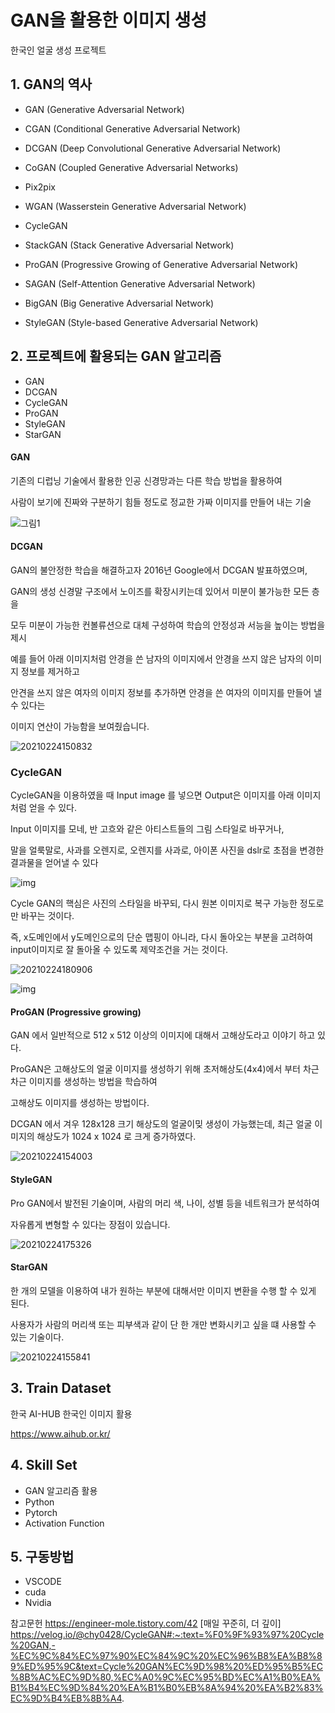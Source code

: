# GAN을 활용한 이미지 생성
한국인 얼굴 생성 프로젝트

## 1. GAN의 역사

* GAN (Generative Adversarial Network)

* CGAN (Conditional Generative Adversarial Network)

* DCGAN (Deep Convolutional Generative Adversarial Network)

* CoGAN (Coupled Generative Adversarial Networks)

* Pix2pix

* WGAN (Wasserstein Generative Adversarial Network)

* CycleGAN

* StackGAN (Stack Generative Adversarial Network)

* ProGAN (Progressive Growing of Generative Adversarial Network)

* SAGAN (Self-Attention Generative Adversarial Network)

* BigGAN (Big Generative Adversarial Network)

* StyleGAN (Style-based Generative Adversarial Network)


## 2. 프로젝트에 활용되는 GAN 알고리즘
* GAN
* DCGAN
* CycleGAN
* ProGAN
* StyleGAN
* StarGAN


#### GAN
기존의 디럽닝 기술에서 활용한 인공 신경망과는 다른 학습 방법을 활용하여 

사람이 보기에 진짜와 구분하기 힘들 정도로 정교한 가짜 이미지를 만들어 내는 기술

![그림1](https://user-images.githubusercontent.com/65889898/108954892-bc46a480-76b0-11eb-88cb-fafa53391872.png)


#### DCGAN

GAN의 불안정한 학습을 해결하고자 2016년 Google에서 DCGAN 발표하였으며,

GAN의 생성 신경말 구조에서 노이즈를 확장시키는데 있어서 미분이 불가능한 모든 층을 

모두 미분이 가능한 컨볼류션으로 대체 구성하여 학습의 안정성과 서능을 높이는 방법을 제시

예를 들어 아래 이미지처럼 안경을 쓴 남자의 이미지에서 안경을 쓰지 않은 남자의 이미지 정보를 제거하고

안견을 쓰지 않은 여자의 이미지 정보를 추가하면 안경을 쓴 여자의 이미지를 만들어 낼 수 있다는

이미지 연산이 가능함을 보여줬습니다.

![20210224150832](https://user-images.githubusercontent.com/65889898/108955854-2dd32280-76b2-11eb-86f6-e4990f2ee3fa.jpg)

### CycleGAN

CycleGAN을 이용하였을 때 Input image 를 넣으면 Output은 이미지를 아래 이미지 처럼 얻을 수 있다.

Input 이미지를 모네, 반 고흐와 같은 아티스트들의 그림 스타일로 바꾸거나, 

말을 얼룩말로, 사과를 오렌지로, 오렌지를 사과로, 아이폰 사진을 dslr로 초점을 변경한 결과물을 얻어낼 수 있다

![img](https://user-images.githubusercontent.com/65889898/108974554-e86e1f80-76c8-11eb-9ec4-e34a95cfe210.png)

Cycle GAN의 핵심은 사진의 스타일을 바꾸되, 다시 원본 이미지로 복구 가능한 정도로만 바꾸는 것이다. 

즉, x도메인에서 y도메인으로의 단순 맵핑이 아니라, 다시 돌아오는 부분을 고려하여 input이미지로 잘 돌아올 수 있도록 제약조건을 거는 것이다.

![20210224180906](https://user-images.githubusercontent.com/65889898/108977018-78ad6400-76cb-11eb-9599-2c5bbee021e6.jpg)


![img](https://user-images.githubusercontent.com/65889898/108974554-e86e1f80-76c8-11eb-9ec4-e34a95cfe210.png)

#### ProGAN (Progressive growing)

GAN 에서 일반적으로 512 x 512 이상의 이미지에 대해서 고해상도라고 이야기 하고 있다.

ProGAN은 고해상도의 얼굴 이미지를 생성하기 위해 초저해상도(4x4)에서 부터 차근차근 이미지를 생성하는 방법을 학습하여

고해상도 이미지를 생성하는 방법이다.

DCGAN 에서 겨우 128x128 크기 해상도의 얼굴이밎 생성이 가능했는데, 최근 얼굴 이미지의 해상도가 1024 x 1024 로 크게 증가하였다.

![20210224154003](https://user-images.githubusercontent.com/65889898/108958642-97553000-76b6-11eb-9c64-289e8909967e.jpg)


#### StyleGAN

Pro GAN에서 발전된 기술이며, 사람의 머리 색, 나이, 성별 등을 네트워크가 분석하여 

자유롭게 변형할 수 있다는 장점이 있습니다.

![20210224175326](https://user-images.githubusercontent.com/65889898/108974850-35ea8c80-76c9-11eb-9087-956296a1f625.jpg)

#### StarGAN

한 개의 모델을 이용하여 내가 원하는 부분에 대해서만 이미지 변환을 수행 할 수 있게 된다.

사용자가 사람의 머리색 또는 피부색과 같이 단 한 개만 변화시키고 싶을 떄 사용할 수 있는 기술이다.

![20210224155841](https://user-images.githubusercontent.com/65889898/108960394-2f541900-76b9-11eb-810b-7bc0ac84ae36.jpg)


## 3. Train Dataset

한국 AI-HUB 한국인 이미지 활용

https://www.aihub.or.kr/


## 4. Skill Set
* GAN 알고리즘 활용
* Python
* Pytorch
* Activation Function


## 5. 구동방법
* VSCODE
* cuda
* Nvidia


참고문헌
https://engineer-mole.tistory.com/42 [매일 꾸준히, 더 깊이]
https://velog.io/@chy0428/CycleGAN#:~:text=%F0%9F%93%97%20Cycle%20GAN,-%EC%9C%84%EC%97%90%EC%84%9C%20%EC%96%B8%EA%B8%89%ED%95%9C&text=Cycle%20GAN%EC%9D%98%20%ED%95%B5%EC%8B%AC%EC%9D%80,%EC%A0%9C%EC%95%BD%EC%A1%B0%EA%B1%B4%EC%9D%84%20%EA%B1%B0%EB%8A%94%20%EA%B2%83%EC%9D%B4%EB%8B%A4.
